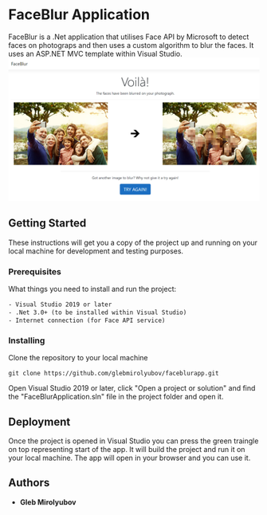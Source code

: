 # FaceBlur Application

FaceBlur is a .Net application that utilises Face API by Microsoft to detect faces on photograps and then uses a custom algorithm to blur the faces. It uses an ASP.NET MVC template within Visual Studio.
![alt text](https://raw.githubusercontent.com/glebmirolyubov/faceblurapp/master/GitImage.png)

## Getting Started

These instructions will get you a copy of the project up and running on your local machine for development and testing purposes.

### Prerequisites

What things you need to install and run the project:

```
- Visual Studio 2019 or later
- .Net 3.0+ (to be installed within Visual Studio)
- Internet connection (for Face API service)
```

### Installing

Clone the repository to your local machine

```
git clone https://github.com/glebmirolyubov/faceblurapp.git
```

Open Visual Studio 2019 or later, click "Open a project or solution" and find the "FaceBlurApplication.sln" file in the project folder and open it.

## Deployment

Once the project is opened in Visual Studio you can press the green traingle on top representing start of the app. It will build the project and run it on your local machine. The app will open in your browser and you can use it.

## Authors

* **Gleb Mirolyubov**
